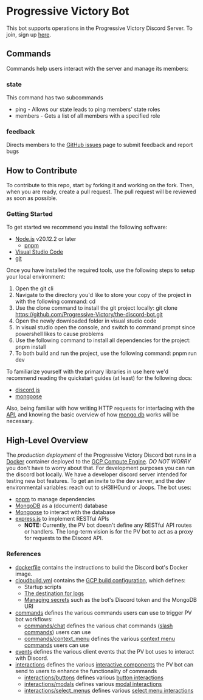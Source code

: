 # Progressive Victory Bot

This bot supports operations in the Progressive Victory Discord Server. To join, sign up [here](https://www.progressivevictory.win/volunteer).

## Commands

Commands help users interact with the server and manage its members:

### state

This command has two subcommands

- ping - Allows our state leads to ping members' state roles
- members - Gets a list of all members with a specified role

### feedback

Directs members to the [GitHub issues](https://github.com/Progressive-Victory/crm-bot/issues) page to submit feedback and report bugs

## How to Contribute

To contribute to this repo, start by forking it and working on the fork. Then, when you are ready, create a pull request. The  pull request will be reviewed as soon as possible.

### Getting Started

To get started we recommend you install the following software:

- [Node.js](https://nodejs.org/en/download) v20.12.2 or later
  - [pnpm](https://pnpm.io/installation)
- [Visual Studio Code](https://code.visualstudio.com/)
- [git](https://git-scm.com/downloads)

Once you have installed the required tools, use the following steps to setup your local environment:

1. Open the git cli
2. Navigate to the directory you'd like to store your copy of the project in with the following command:
	cd <directory-path>
3. Use the clone command to install the git project locally:
	git clone https://github.com/Progressive-Victory/the-discord-bot.git
4. Open the newly downloaded folder in visual studio code
5. In visual studio open the console, and switch to command prompt since powershell likes to cause problems
6. Use the following command to install all dependencies for the project:
	pnpm install
7. To both build and run the project, use the following command:
	pnpm run dev

To familiarize yourself with the primary libraries in use here we'd recommend reading the quickstart guides (at least) for the following docs:

- [discord.js](https://discord.js.org/docs/packages/discord.js/14.23.2)
- [mongoose](https://mongoosejs.com/docs/guide.html)

Also, being familiar with how writing HTTP requests for interfacing with the [API](https://github.com/Progressive-Victory/the-api), and knowing the basic overview of how [mongo db](https://www.mongodb.com/docs/manual/) works will be necessary.

## High-Level Overview

The *production deployment* of the Progressive Victory Discord bot runs in a [Docker](https://docs.docker.com/get-started/) container deployed to the [GCP Compute Engine](https://cloud.google.com/compute/docs/containers). *DO NOT WORRY* you don't have to worry about that. For development purposes you can run the discord bot locally. We have a developer discord server intended for testing new bot features. To get an invite to the dev server, and the dev environmental variables: reach out to sH3llH0und or Joops. The bot uses:

- [pnpm](https://pnpm.io/) to manage dependencies
- [MongoDB](https://www.mongodb.com/docs/manual/) as a (document) database
- [Mongoose](https://mongoosejs.com/docs/) to interact with the database
- [express.js](https://expressjs.com/en/api.html) to implement RESTful APIs
  - **NOTE:** Currently, the PV bot doesn't define any RESTful API routes or handlers. The long-term vision is for the PV bot to act as a proxy for requests to the Discord API.

### References

- [dockerfile](dockerfile) contains the instructions to build the Discord bot's Docker image.
- [cloudbuild.yml](cloudbuild.yml) contains the [GCP build configuration](https://cloud.google.com/build/docs/configuring-builds/create-basic-configuration), which defines:
  - Startup scripts
  - [The destination for logs](https://cloud.google.com/logging/docs/buckets)
  - [Managing secrets](https://cloud.google.com/build/docs/securing-builds/use-secrets) such as the bot's Discord token and the MongoDB URI
- [commands](src/commands) defines the various commands users can use to trigger PV bot workflows:
  - [commands/chat](src/commands/chat/README.md) defines the various chat commands ([slash commands](https://discordjs.guide/slash-commands/response-methods.html)) users can use
  - [commands/context_menu](src/commands/context_menu/README.md) defines the various [context menu commands](https://discordjs.guide/interactions/context-menus.html) users can use
- [events](src/events/README.md) defines the various client events that the PV bot uses to interact with Discord.
- [interactions](src/interactions) defines the various [interactive components](https://discordjs.guide/interactive-components/action-rows.html) the PV bot can send to users to enhance the functionality of commands
  - [interactions/buttons](src/interactions/buttons/README.md) defines various [button interactions](https://discordjs.guide/interactive-components/buttons.html#building-buttons)
  - [interactions/modals](src/interactions/modals/README.md) defines various [modal interactions](https://discordjs.guide/interactions/modals.html)
  - [interactions/select_menus](src/interactions/select_menus/README.md) defines various [select menu interactions](https://discordjs.guide/interactive-components/select-menus.html#building-string-select-menus)
